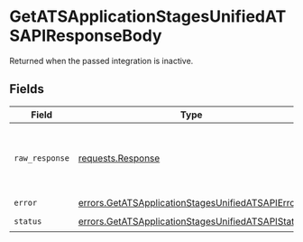 # GetATSApplicationStagesUnifiedATSAPIResponseBody

Returned when the passed integration is inactive.


## Fields

| Field                                                                                                                  | Type                                                                                                                   | Required                                                                                                               | Description                                                                                                            |
| ---------------------------------------------------------------------------------------------------------------------- | ---------------------------------------------------------------------------------------------------------------------- | ---------------------------------------------------------------------------------------------------------------------- | ---------------------------------------------------------------------------------------------------------------------- |
| `raw_response`                                                                                                         | [requests.Response](https://requests.readthedocs.io/en/latest/api/#requests.Response)                                  | :heavy_minus_sign:                                                                                                     | Raw HTTP response; suitable for custom response parsing                                                                |
| `error`                                                                                                                | [errors.GetATSApplicationStagesUnifiedATSAPIError](../../models/errors/getatsapplicationstagesunifiedatsapierror.md)   | :heavy_check_mark:                                                                                                     | N/A                                                                                                                    |
| `status`                                                                                                               | [errors.GetATSApplicationStagesUnifiedATSAPIStatus](../../models/errors/getatsapplicationstagesunifiedatsapistatus.md) | :heavy_check_mark:                                                                                                     | N/A                                                                                                                    |